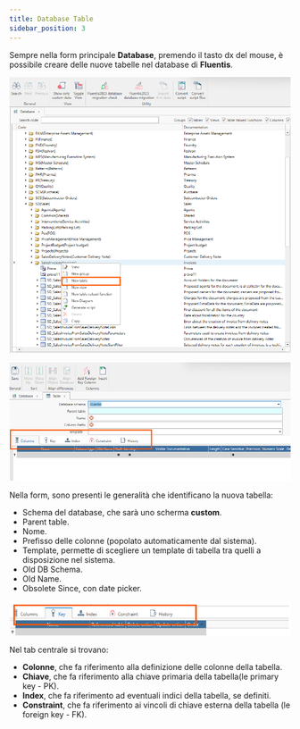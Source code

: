 ```yaml
---
title: Database Table
sidebar_position: 3
---
```


Sempre nella form principale **Database**, premendo il tasto dx del mouse, è possibile creare delle nuove tabelle nel database di **Fluentis**.  


![](../../../../static/images/20250103111706.png)

![](../../../../static/images/20250103112756.png)

Nella form, sono presenti le generalità che identificano la nuova tabella:
* Schema del database, che sarà uno scherma **custom**.  
* Parent table.
* Nome.
* Prefisso delle colonne (popolato automaticamente dal sistema).
* Template, permette di scegliere un template di tabella tra quelli a disposizione nel sistema.
* Old DB Schema.
* Old Name.
* Obsolete Since, con date picker.

![](../../../../static/images/20250107153924.png)


Nel tab centrale si trovano:
* **Colonne**, che fa riferimento alla definizione delle colonne della tabella.  
* **Chiave**, che fa riferimento alla chiave primaria della tabella(le primary key - PK).  
* **Index**, che fa riferimento ad eventuali indici della tabella, se definiti.  
* **Constraint**, che fa riferimento ai vincoli di chiave esterna della tabella (le foreign key - FK).




